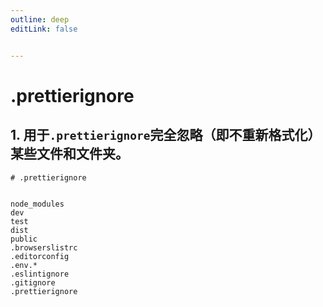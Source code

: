 ```yaml
---
outline: deep
editLink: false


---
```


# .prettierignore


## 1. 用于`.prettierignore`完全忽略（即不重新格式化）某些文件和文件夹。

```
# .prettierignore


node_modules
dev
test
dist
public
.browserslistrc
.editorconfig
.env.*
.eslintignore
.gitignore
.prettierignore
```

